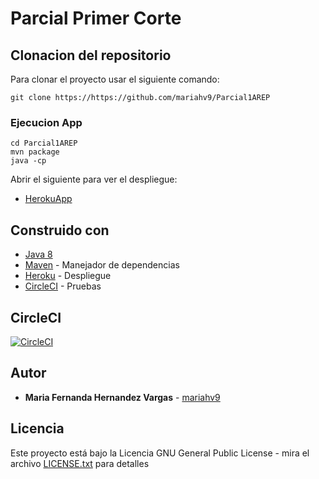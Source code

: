 # Parcial Primer Corte


## Clonacion del repositorio 

Para clonar el proyecto usar el siguiente comando:

```
git clone https://https://github.com/mariahv9/Parcial1AREP
```

### Ejecucion App

```
cd Parcial1AREP
mvn package 
java -cp
```

Abrir el siguiente para ver el despliegue:

* [HerokuApp]()

## Construido con 

* [Java 8](https://www.java.com/es/about/whatis_java.jsp)
* [Maven](https://maven.apache.org/) - Manejador de dependencias
* [Heroku](https://dashboard.heroku.com/) - Despliegue
* [CircleCI](https://circleci.com/) - Pruebas

## CircleCI

[![CircleCI](https://circleci.com/gh/mariahv9/Parcial1AREP.svg?style=svg&circle-token=fa8c51f3bedd926b133267148a5e3c22e1617f4a)](https://app.circleci.com/pipelines/github/mariahv9/Parcial1AREP)


## Autor

* **Maria Fernanda Hernandez Vargas** - [mariahv9](https://github.com/mariahv9)


## Licencia

Este proyecto está bajo la Licencia GNU General Public License - mira el archivo [LICENSE.txt](LICENSE.txt) para detalles

